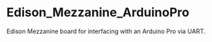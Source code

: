 Edison_Mezzanine_ArduinoPro
===========================

Edison Mezzanine board for interfacing with an Arduino Pro via UART.
